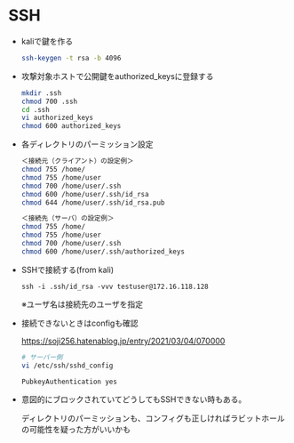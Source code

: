 # SSH

* kaliで鍵を作る

  ```bash
  ssh-keygen -t rsa -b 4096
  ```

* 攻撃対象ホストで公開鍵をauthorized_keysに登録する

  ```bash
  mkdir .ssh
  chmod 700 .ssh
  cd .ssh
  vi authorized_keys
  chmod 600 authorized_keys
  ```

* 各ディレクトリのパーミッション設定

  ```bash
  ＜接続元（クライアント）の設定例＞
  chmod 755 /home/
  chmod 755 /home/user
  chmod 700 /home/user/.ssh
  chmod 600 /home/user/.ssh/id_rsa
  chmod 644 /home/user/.ssh/id_rsa.pub
  
  ＜接続先（サーバ）の設定例＞
  chmod 755 /home/
  chmod 755 /home/user
  chmod 700 /home/user/.ssh
  chmod 600 /home/user/.ssh/authorized_keys
  ```

* SSHで接続する(from kali)

  ```
  ssh -i .ssh/id_rsa -vvv testuser@172.16.118.128
  ```

  ※ユーザ名は接続先のユーザを指定

* 接続できないときはconfigも確認

  https://soji256.hatenablog.jp/entry/2021/03/04/070000

  ```bash
  # サーバー側
  vi /etc/ssh/sshd_config
  
  PubkeyAuthentication yes
  ```

* 意図的にブロックされていてどうしてもSSHできない時もある。

  ディレクトリのパーミッションも、コンフィグも正しければラビットホールの可能性を疑った方がいいかも
